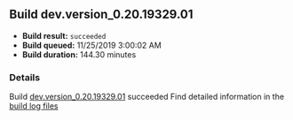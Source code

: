 ## Build dev.version_0.20.19329.01
- **Build result:** `succeeded`
- **Build queued:** 11/25/2019 3:00:02 AM
- **Build duration:** 144.30 minutes
### Details
Build [dev.version_0.20.19329.01](https://winappstudio.visualstudio.com/web/build.aspx?pcguid=a4ef43be-68ce-4195-a619-079b4d9834c2&builduri=vstfs%3a%2f%2f%2fBuild%2fBuild%2f32012) succeeded
Find detailed information in the [build log files]()
